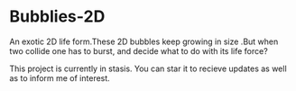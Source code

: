 # Bubblies-2D
An exotic 2D life form.These 2D bubbles keep growing in size .But when two collide one has to burst, and decide what to do with its life force? 

This project is currently in stasis.
You can star it to recieve updates as well as to inform me of interest.
